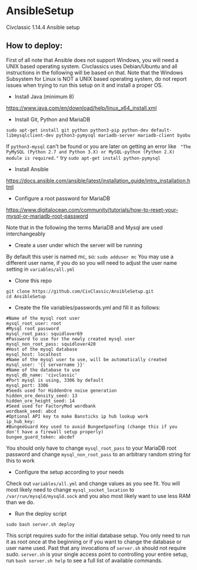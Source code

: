 # AnsibleSetup
Civclassic 1.14.4 Ansible setup


## How to deploy:

First of all note that Ansible does not support Windows, you will need a UNIX based operating system. Civclassics uses Debian/Ubuntu and all instructions in the following will be based on that. Note that the Windows Subsystem for Linux is NOT a UNIX based operating system, do not report issues when trying to run this setup on it and install a proper OS.


- Install Java (minimum 8)

https://www.java.com/en/download/help/linux_x64_install.xml

- Install Git, Python and MariaDB

`sudo apt-get install git python python3-pip python-dev default-libmysqlclient-dev python3-pymysql mariadb-server mariadb-client byobu`

If `python3-mysql` can't be found or you are later on getting an error like ` "The PyMySQL (Python 2.7 and Python 3.X) or MySQL-python (Python 2.X) module is required."` try `sudo apt-get install python-pymysql`

- Install Ansible

https://docs.ansible.com/ansible/latest/installation_guide/intro_installation.html

- Configure a root password for MariaDB

https://www.digitalocean.com/community/tutorials/how-to-reset-your-mysql-or-mariadb-root-password

Note that in the following the terms MariaDB and Mysql are used interchangeably

- Create a user under which the server will be running

By default this user is named mc, so: `sudo adduser mc`
You may use a different user name, if you do so you will need to adjust the user name setting in `variables/all.yml`


- Clone this repo
```
git clone https://github.com/CivClassic/AnsibleSetup.git
cd AnsibleSetup
```

- Create the file variables/passwords.yml and fill it as follows:

```
#Name of the mysql root user
mysql_root_user: root
#Mysql root password
mysql_root_pass: squidlover69
#Password to use for the newly created mysql user
mysql_non_root_pass: squidlover420
#Host of the mysql database
mysql_host: localhost
#Name of the mysql user to use, will be automatically created
mysql_user: '{{ servername }}'
#Name of the database to use
mysql_db_name: 'civclassic'
#Port mysql is using, 3306 by default
mysql_port: 3306
#Seeds used for HiddenOre noise generation
hidden_ore_density_seed: 13
hidden_ore_height_seed: 14
#Seed used for FactoryMod wordbank
wordbank_seed: abcd
#Optional API key to make Bansticks ip hub lookup work
ip_hub_key:
#BungeeGuard Key used to avoid BungeeSpoofing (change this if you don't have a firewall setup properly)
bungee_guard_token: abcdef
```

You should only have to change `mysql_root_pass` to your MariaDB root password and change `mysql_non_root_pass` to an arbitrary random string for this to work

- Configure the setup according to your needs

Check out `variables/all.yml` and change values as you see fit. You will most likely need to change `mysql_socket_location` to `/var/run/mysqld/mysqld.sock` and you also most likely want to use less RAM than we do.

- Run the deploy script

`sudo bash server.sh deploy`

This script requires sudo for the initial database setup. You only need to run it as root once at the beginning or if you want to change the database or user name used. Past that any invocations of `server.sh` should not require sudo. `server.sh` is your single access point to controlling your entire setup, run `bash server.sh help` to see a full list of available commands. 
